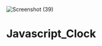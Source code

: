 ![Screenshot (39)](https://user-images.githubusercontent.com/69140693/110191815-7f1ca800-7e50-11eb-845f-795217ac9e55.png)

# Javascript_Clock
